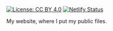 [![License: CC BY 4.0](https://img.shields.io/badge/License-CC%20BY%204.0-lightgrey.svg)](https://creativecommons.org/licenses/by/4.0/) [![Netlify Status](https://api.netlify.com/api/v1/badges/6014bb7d-6295-4d06-9de3-45cbd9592e64/deploy-status)](https://app.netlify.com/sites/vincenzocoia/deploys)

My website, where I put my public files.
